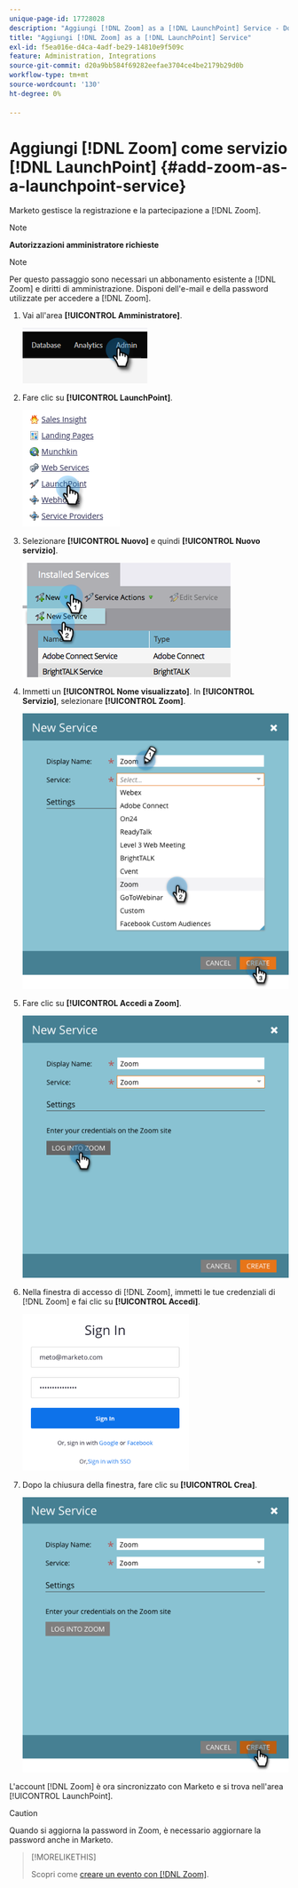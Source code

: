 ```yaml
---
unique-page-id: 17728028
description: "Aggiungi [!DNL Zoom] as a [!DNL LaunchPoint] Service - Documentazione Marketo - Documentazione del prodotto"
title: "Aggiungi [!DNL Zoom] as a [!DNL LaunchPoint] Service"
exl-id: f5ea016e-d4ca-4adf-be29-14810e9f509c
feature: Administration, Integrations
source-git-commit: d20a9bb584f69282eefae3704ce4be2179b29d0b
workflow-type: tm+mt
source-wordcount: '130'
ht-degree: 0%

---
```


# Aggiungi [!DNL Zoom] come servizio [!DNL LaunchPoint] {#add-zoom-as-a-launchpoint-service}

Marketo gestisce la registrazione e la partecipazione a [!DNL Zoom].

>[!NOTE]
>
>**Autorizzazioni amministratore richieste**

>[!NOTE]
>
>Per questo passaggio sono necessari un abbonamento esistente a [!DNL Zoom] e diritti di amministrazione. Disponi dell&#39;e-mail e della password utilizzate per accedere a [!DNL Zoom].

1. Vai all&#39;area **[!UICONTROL Amministratore]**.

   ![](assets/add-zoom-as-a-launchpoint-service-1.png)

1. Fare clic su **[!UICONTROL LaunchPoint]**.

   ![](assets/add-zoom-as-a-launchpoint-service-2.png)

1. Selezionare **[!UICONTROL Nuovo]** e quindi **[!UICONTROL Nuovo servizio]**.

   ![](assets/add-zoom-as-a-launchpoint-service-3.png)

1. Immetti un **[!UICONTROL Nome visualizzato]**. In **[!UICONTROL Servizio]**, selezionare **[!UICONTROL Zoom]**.

   ![](assets/add-zoom-as-a-launchpoint-service-4.png)

1. Fare clic su **[!UICONTROL Accedi a Zoom]**.

   ![](assets/add-zoom-as-a-launchpoint-service-5.png)

1. Nella finestra di accesso di [!DNL Zoom], immetti le tue credenziali di [!DNL Zoom] e fai clic su **[!UICONTROL Accedi]**.

   ![](assets/add-zoom-as-a-launchpoint-service-6.png)

1. Dopo la chiusura della finestra, fare clic su **[!UICONTROL Crea]**.

   ![](assets/add-zoom-as-a-launchpoint-service-7.png)

L&#39;account [!DNL Zoom] è ora sincronizzato con Marketo e si trova nell&#39;area [!UICONTROL LaunchPoint].

>[!CAUTION]
>
>Quando si aggiorna la password in Zoom, è necessario aggiornare la password anche in Marketo.

>[!MORELIKETHIS]
>
>Scopri come [creare un evento con [!DNL Zoom]](/help/marketo/product-docs/demand-generation/events/create-an-event/create-an-event-with-zoom.md).
